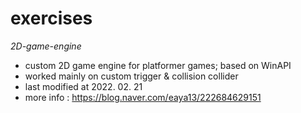# exercises

*2D-game-engine*
* custom 2D game engine for platformer games; based on WinAPI
* worked mainly on custom trigger & collision collider
* last modified at 2022. 02. 21
* more info : https://blog.naver.com/eaya13/222684629151
